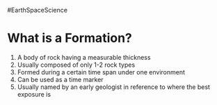 #EarthSpaceScience
# What is a Formation?
1. A body of rock having a measurable thickness
2. Usually composed of only 1-2 rock types 
3. Formed during a certain time span under one environment
4. Can be used as a time marker
5. Usually named by an early geologist in reference to where the best exposure is